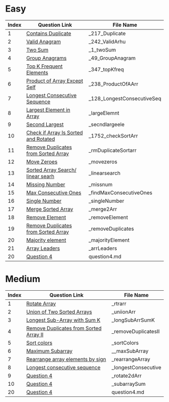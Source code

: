 # Easy

| Index | Question Link | File Name |
|-------|--------------|-----------|
|   1   | [Contains Duplicate](https://leetcode.com/problems/contains-duplicate/description/) | _217_Duplicate |
|   2   | [Valid Anagram](https://leetcode.com/problems/valid-anagram/description/) | _242_ValidArhu |
|   3   | [Two Sum](https://leetcode.com/problems/two-sum/description/) | _1_twoSum |
|   4   | [Group Anagrams](https://leetcode.com/problems/group-anagrams/description/) | _49_GroupAnagram |
|   5   | [Top K Frequent Elements](https://leetcode.com/problems/top-k-frequent-elements/description/) | _347_topKfreq |
|   6   | [Product of Array Except Self](https://leetcode.com/problems/product-of-array-except-self/description/) | _238_ProductOfAArr |
|   7   | [Longest Consecutive Sequence](https://leetcode.com/problems/longest-consecutive-sequence/description/) | _128_LongestConsecutiveSeq |
|   8   | [Largest Element in Array](https://www.geeksforgeeks.org/problems/largest-element-in-array4009/0) | _largeElemnt |
|   9   | [Second Largest ](https://www.geeksforgeeks.org/problems/second-largest3735/1) | _secndlargeele |
|   10   | [Check if Array Is Sorted and Rotated](https://leetcode.com/problems/check-if-array-is-sorted-and-rotated/description/) | _1752_checkSortArr |
|   11   | [Remove Duplicates from Sorted Array](https://leetcode.com/problems/remove-duplicates-from-sorted-array/description/) | _rmDuplicateSortarr |
|   12   | [Move Zeroes](https://leetcode.com/problems/move-zeroes/description/) | _movezeros |
|   13   | [Sorted Array Search/ linear searh](https://www.geeksforgeeks.org/problems/who-will-win-1587115621/1) | _linearsearch |
|   14   | [Missing Number](https://leetcode.com/problems/missing-number/description/) | _missnum |
|   15   | [Max Consecutive Ones](https://leetcode.com/problems/max-consecutive-ones/description/) | _findMaxConsecutiveOnes |
|   16   | [Single Number](https://leetcode.com/problems/single-number/description/) | _singleNumber |
|   17   | [Merge Sorted Array](https://leetcode.com/problems/merge-sorted-array/description) | _merge2Arr |
|   18   | [Remove Element](https://leetcode.com/problems/remove-element/description) | _removeElement |
|   19   | [Remove Duplicates from Sorted Array](https://leetcode.com/problems/remove-duplicates-from-sorted-array) | _removeDuplicates |
|   20   | [Majority element](https://leetcode.com/problems/majority-element/) | _majorityElement |
|   21   | [Array Leaders](https://www.geeksforgeeks.org/problems/leaders-in-an-array-1587115620/) | _arrLeaders |
|   20   | [Question 4](https://www.example.com/question4) | question4.md |



# Medium

| Index | Question Link | File Name |
|-------|--------------|-----------|
|   1   | [Rotate Array](https://leetcode.com/problems/rotate-array/description/) | _rtrarr |
|   2   | [Union of Two Sorted Arrays](https://www.geeksforgeeks.org/problems/union-of-two-sorted-arrays-1587115621/1) | _uniionArr |
|   3   | [Longest Sub-Array with Sum K](https://www.geeksforgeeks.org/problems/longest-sub-array-with-sum-k0809/1) | _longSubArrSumK |
|   4   | [Remove Duplicates from Sorted Array II](https://leetcode.com/problems/remove-duplicates-from-sorted-array-ii/description) | _removeDuplicatesII |
|   5   | [Sort colors](https://leetcode.com/problems/sort-colors/) | _sortColors |
|   6   | [Maximum Subarray](https://leetcode.com/problems/maximum-subarray/) | __maxSubArray |
|   7   | [Rearrange array elements by sign](https://leetcode.com/problems/rearrange-array-elements-by-sign) | _rearrangeArray |
|   8   | [Longest consecutive sequence](https://leetcode.com/problems/longest-consecutive-sequence/description/) | _longestConsecutive |
|   9   | [Question 4](https://www.example.com/question4) | _rotate2dArr |
|   10   | [Question 4](https://www.example.com/question4) | _subarraySum |
|   20   | [Question 4](https://www.example.com/question4) | question4.md |



